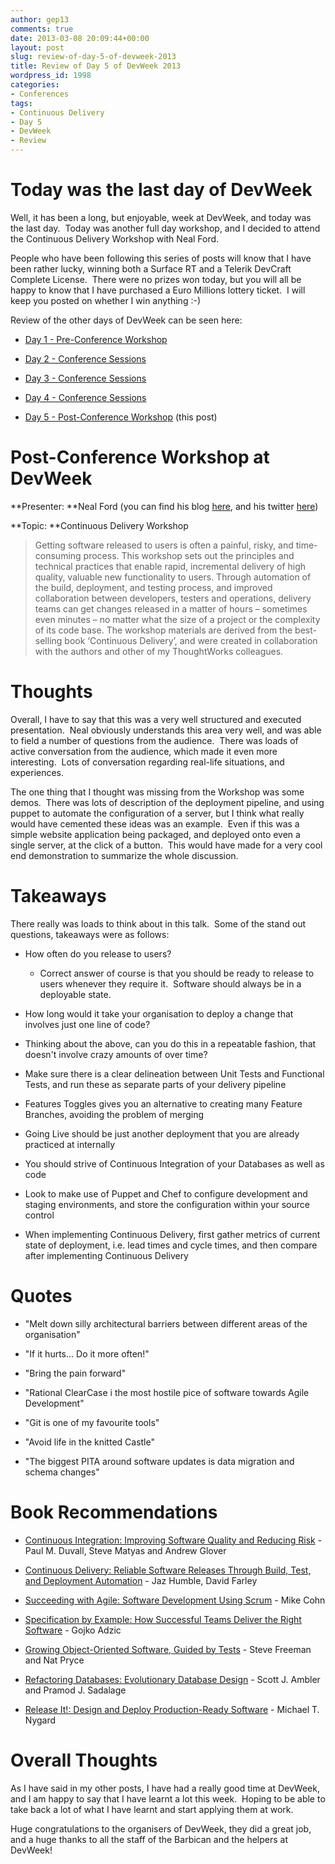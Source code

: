 ```yaml
---
author: gep13
comments: true
date: 2013-03-08 20:09:44+00:00
layout: post
slug: review-of-day-5-of-devweek-2013
title: Review of Day 5 of DevWeek 2013
wordpress_id: 1998
categories:
- Conferences
tags:
- Continuous Delivery
- Day 5
- DevWeek
- Review
---
```


# Today was the last day of DevWeek


Well, it has been a long, but enjoyable, week at DevWeek, and today was the last day.  Today was another full day workshop, and I decided to attend the Continuous Delivery Workshop with Neal Ford.

People who have been following this series of posts will know that I have been rather lucky, winning both a Surface RT and a Telerik DevCraft Complete License.  There were no prizes won today, but you will all be happy to know that I have purchased a Euro Millions lottery ticket.  I will keep you posted on whether I win anything :-)

Review of the other days of DevWeek can be seen here:



	
  * [Day 1 - Pre-Conference Workshop](http://gep13.me/W0AJEP)

	
  * [Day 2 - Conference Sessions](http://gep13.me/YuOPy2)

	
  * [Day 3 - Conference Sessions](http://gep13.me/ZqTHU1)

	
  * [Day 4 - Conference Sessions](http://gep13.me/13I4BKv)

	
  * [Day 5 - Post-Conference Workshop](http://gep13.me/Y0Gj7A) (this post)




# Post-Conference Workshop at DevWeek


**Presenter: **Neal Ford (you can find his blog [here](http://nealford.com/), and his twitter [here](https://twitter.com/neal4d))

**Topic: **Continuous Delivery Workshop


<blockquote>Getting software released to users is often a painful, risky, and time-consuming process. This workshop sets out the principles and technical practices that enable rapid, incremental delivery of high quality, valuable new functionality to users.
Through automation of the build, deployment, and testing process, and improved collaboration between developers, testers and operations, delivery teams can get changes released in a matter of hours – sometimes even minutes – no matter what the size of a project or the complexity of its code base.
The workshop materials are derived from the best-selling book ‘Continuous Delivery’, and were created in collaboration with the authors and other of my ThoughtWorks colleagues.</blockquote>




# Thoughts


Overall, I have to say that this was a very well structured and executed presentation.  Neal obviously understands this area very well, and was able to field a number of questions from the audience.  There was loads of active conversation from the audience, which made it even more interesting.  Lots of conversation regarding real-life situations, and experiences.

The one thing that I thought was missing from the Workshop was some demos.  There was lots of description of the deployment pipeline, and using puppet to automate the configuration of a server, but I think what really would have cemented these ideas was an example.  Even if this was a simple website application being packaged, and deployed onto even a single server, at the click of a button.  This would have made for a very cool end demonstration to summarize the whole discussion.


# Takeaways


There really was loads to think about in this talk.  Some of the stand out questions, takeaways were as follows:



	
  * How often do you release to users?

	
    * Correct answer of course is that you should be ready to release to users whenever they require it.  Software should always be in a deployable state.




	
  * How long would it take your organisation to deploy a change that involves just one line of code?

	
  * Thinking about the above, can you do this in a repeatable fashion, that doesn't involve crazy amounts of over time?

	
  * Make sure there is a clear delineation between Unit Tests and Functional Tests, and run these as separate parts of your delivery pipeline

	
  * Features Toggles gives you an alternative to creating many Feature Branches, avoiding the problem of merging

	
  * Going Live should be just another deployment that you are already practiced at internally

	
  * You should strive of Continuous Integration of your Databases as well as code

	
  * Look to make use of Puppet and Chef to configure development and staging environments, and store the configuration within your source control

	
  * When implementing Continuous Delivery, first gather metrics of current state of deployment, i.e. lead times and cycle times, and then compare after implementing Continuous Delivery




# Quotes





	
  * "Melt down silly architectural barriers between different areas of the organisation"

	
  * "If it hurts... Do it more often!"

	
  * "Bring the pain forward"

	
  * "Rational ClearCase i the most hostile pice of software towards Agile Development"

	
  * "Git is one of my favourite tools"

	
  * "Avoid life in the knitted Castle"

	
  * "The biggest PITA around software updates is data migration and schema changes"




# Book Recommendations





	
  * [Continuous Integration: Improving Software Quality and Reducing Risk](http://www.amazon.co.uk/Continuous-Integration-Improving-Software-Signature/dp/0321336380/ref=sr_1_1?ie=UTF8&qid=1362768478&sr=8-1) - Paul M. Duvall, Steve Matyas and Andrew Glover

	
  * [Continuous Delivery: Reliable Software Releases Through Build, Test, and Deployment Automation](http://www.amazon.co.uk/gp/product/0321601912/ref=s9_simh_gw_p14_d0_i3?pf_rd_m=A3P5ROKL5A1OLE&pf_rd_s=center-2&pf_rd_r=00E47JENTWKEBCSS5F0X&pf_rd_t=101&pf_rd_p=358549767&pf_rd_i=468294) - Jaz Humble, David Farley

	
  * [Succeeding with Agile: Software Development Using Scrum](http://www.amazon.co.uk/Succeeding-Agile-Development-Addison-Wesley-Signature/dp/0321579364/ref=sr_1_1?ie=UTF8&qid=1362768511&sr=8-1) - Mike Cohn

	
  * [Specification by Example: How Successful Teams Deliver the Right Software](http://www.amazon.co.uk/Specification-Example-Successful-Deliver-Software/dp/1617290084/ref=sr_1_1?ie=UTF8&qid=1362768530&sr=8-1) - Gojko Adzic

	
  * [Growing Object-Oriented Software, Guided by Tests](http://www.amazon.co.uk/Growing-Object-Oriented-Software-Guided-Tests/dp/B006V349VQ/ref=sr_1_1?ie=UTF8&qid=1362768546&sr=8-1) - Steve Freeman and Nat Pryce

	
  * [Refactoring Databases: Evolutionary Database Design](http://www.amazon.co.uk/Refactoring-Databases-Evolutionary-Addison-Wesley-Signature/dp/0321774515/ref=sr_1_1?ie=UTF8&qid=1362768559&sr=8-1) - Scott J. Ambler and Pramod J. Sadalage

	
  * [Release It!: Design and Deploy Production-Ready Software](http://www.amazon.co.uk/Release-It-Production-Ready-Pragmatic-Programmers/dp/0978739213/ref=sr_1_1?ie=UTF8&qid=1362768566&sr=8-1) - Michael T. Nygard




# Overall Thoughts


As I have said in my other posts, I have had a really good time at DevWeek, and I am happy to say that I have learnt a lot this week.  Hoping to be able to take back a lot of what I have learnt and start applying them at work.

Huge congratulations to the organisers of DevWeek, they did a great job, and a huge thanks to all the staff of the Barbican and the helpers at DevWeek!
